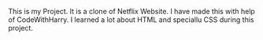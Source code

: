 This is my Project.
It is a clone of Netflix Website.
I have made this with help of CodeWithHarry.
I learned a lot about HTML and speciallu CSS during this project.
